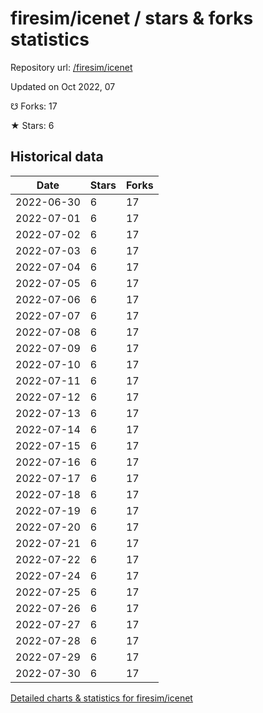 # firesim/icenet / stars & forks statistics

Repository url: [/firesim/icenet](https://github.com/firesim/icenet)

Updated on Oct 2022, 07

☋ Forks: 17

★ Stars: 6

## Historical data
| Date | Stars | Forks |
|------|-------|-------|
| 2022-06-30 | 6 | 17 | 
| 2022-07-01 | 6 | 17 | 
| 2022-07-02 | 6 | 17 | 
| 2022-07-03 | 6 | 17 | 
| 2022-07-04 | 6 | 17 | 
| 2022-07-05 | 6 | 17 | 
| 2022-07-06 | 6 | 17 | 
| 2022-07-07 | 6 | 17 | 
| 2022-07-08 | 6 | 17 | 
| 2022-07-09 | 6 | 17 | 
| 2022-07-10 | 6 | 17 | 
| 2022-07-11 | 6 | 17 | 
| 2022-07-12 | 6 | 17 | 
| 2022-07-13 | 6 | 17 | 
| 2022-07-14 | 6 | 17 | 
| 2022-07-15 | 6 | 17 | 
| 2022-07-16 | 6 | 17 | 
| 2022-07-17 | 6 | 17 | 
| 2022-07-18 | 6 | 17 | 
| 2022-07-19 | 6 | 17 | 
| 2022-07-20 | 6 | 17 | 
| 2022-07-21 | 6 | 17 | 
| 2022-07-22 | 6 | 17 | 
| 2022-07-24 | 6 | 17 | 
| 2022-07-25 | 6 | 17 | 
| 2022-07-26 | 6 | 17 | 
| 2022-07-27 | 6 | 17 | 
| 2022-07-28 | 6 | 17 | 
| 2022-07-29 | 6 | 17 | 
| 2022-07-30 | 6 | 17 | 


[Detailed charts & statistics for firesim/icenet](https://reviewgithub.com/rep/firesim/icenet)
